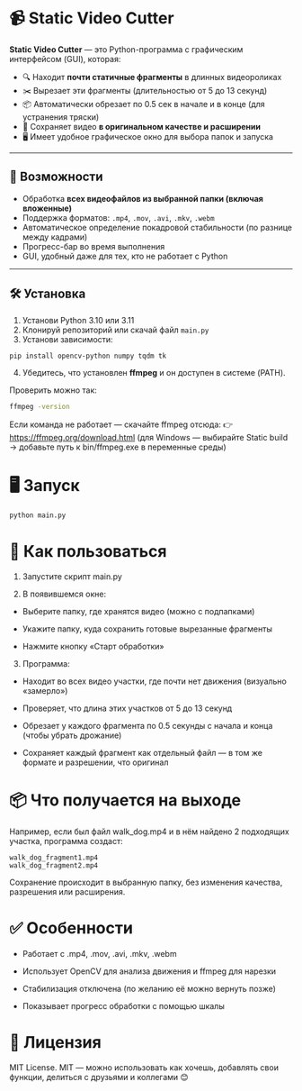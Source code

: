 # 📹 Static Video Cutter

**Static Video Cutter** — это Python-программа с графическим интерфейсом (GUI), которая:

- 🔍 Находит **почти статичные фрагменты** в длинных видеороликах
- ✂️ Вырезает эти фрагменты (длительностью от 5 до 13 секунд)
- 📦 Автоматически обрезает по 0.5 сек в начале и в конце (для устранения тряски)
- 💾 Сохраняет видео **в оригинальном качестве и расширении**
- 🖥️ Имеет удобное графическое окно для выбора папок и запуска

---

## 🚀 Возможности

- Обработка **всех видеофайлов из выбранной папки (включая вложенные)**
- Поддержка форматов: `.mp4`, `.mov`, `.avi`, `.mkv`, `.webm`
- Автоматическое определение покадровой стабильности (по разнице между кадрами)
- Прогресс-бар во время выполнения
- GUI, удобный даже для тех, кто не работает с Python

---

## 🛠️ Установка

1. Установи Python 3.10 или 3.11  
2. Клонируй репозиторий или скачай файл `main.py`
3. Установи зависимости:

```bash
pip install opencv-python numpy tqdm tk 
```

4. Убедитесь, что установлен **ffmpeg** и он доступен в системе (PATH).

Проверить можно так:

```bash
ffmpeg -version
```
Если команда не работает — скачайте ffmpeg отсюда:
👉 https://ffmpeg.org/download.html
(для Windows — выбирайте Static build → добавьте путь к bin/ffmpeg.exe в переменные среды)

# 🖥️ Запуск

```bash
python main.py
```

# 📂 Как пользоваться

1. Запустите скрипт main.py

2. В появившемся окне:

- Выберите папку, где хранятся видео (можно с подпапками)

- Укажите папку, куда сохранить готовые вырезанные фрагменты

- Нажмите кнопку «Старт обработки»

3. Программа:

- Находит во всех видео участки, где почти нет движения (визуально «замерло»)

- Проверяет, что длина этих участков от 5 до 13 секунд

- Обрезает у каждого фрагмента по 0.5 секунды с начала и конца (чтобы убрать дрожание)

- Сохраняет каждый фрагмент как отдельный файл — в том же формате и разрешении, что оригинал

# 📦 Что получается на выходе

Например, если был файл walk_dog.mp4
и в нём найдено 2 подходящих участка, программа создаст:
```
walk_dog_fragment1.mp4
walk_dog_fragment2.mp4
```
Сохранение происходит в выбранную папку, без изменения качества, разрешения или расширения.

# ✅ Особенности

- Работает с .mp4, .mov, .avi, .mkv, .webm

- Использует OpenCV для анализа движения и ffmpeg для нарезки

- Стабилизация отключена (по желанию её можно вернуть позже)

- Показывает прогресс обработки с помощью шкалы

# 📄 Лицензия

MIT License. MIT — можно использовать как хочешь, добавлять свои функции, делиться с друзьями и коллегами 😊


